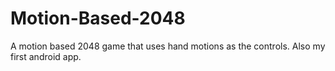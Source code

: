 # Motion-Based-2048
A motion based 2048 game that uses hand motions as the controls. Also my first android app.
